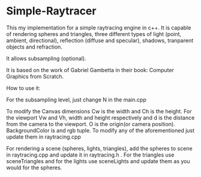# Simple-Raytracer
This my implementation for a simple raytracing engine in c++. It is capable of rendering spheres and triangles, three different types of light (point, ambient, directional), reflection (diffuse and specular), shadows, tranparent objects and refraction.

It allows subsampling (optional).

It is based on the work of Gabriel Gambetta in their book: Computer Graphics from Scratch.

How to use it:

For the subsampling level, just change N in the main.cpp

To modify the Canvas dimensions Cw is the width and Ch is the height.
For the viewport Vw and Vh, width and height respectively and d is the distance from the camera to the viewport.
O is the origin(or camera position).
BackgroundColor is and rgb tuple.
To modify any of the aforementioned just update them in raytracing.cpp

For rendering a scene (spheres, lights, triangles), add the spheres to scene in raytracing.cpp and update it in raytracing.h .
For the triangles use sceneTriangles and for the lights use sceneLights and update them as you would for the spheres.
